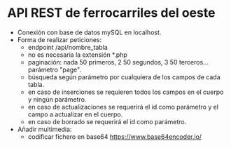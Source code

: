 # API REST de ferrocarriles del oeste
- Conexión con base de datos mySQL en localhost.
- Forma de realizar peticiones:
  - endpoint /api/nombre_tabla
  - no es necesaria la extensión *.php
  - paginación: nada 50 primeros, 2 50 segundos, 3 50 terceros... parámetro "page".
  - búsqueda según parámetro por cualquiera de los campos de cada tabla.
  - en caso de inserciones se requieren todos los campos en el cuerpo y ningún parámetro.
  - en caso de actualizaciones se requerirá el id como parámetro y el campo a actualizar en el cuerpo.
  - en caso de borrado se requerirá el id como parámetro.
- Añadir multimedia:
  - codificar fichero en base64 https://www.base64encoder.io/
  